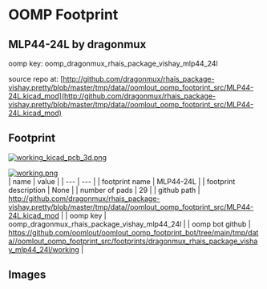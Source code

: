 # OOMP Footprint  
## MLP44-24L  by dragonmux  
  
oomp key: oomp_dragonmux_rhais_package_vishay_mlp44_24l  
  
source repo at: [http://github.com/dragonmux/rhais_package-vishay.pretty/blob/master/tmp/data//oomlout_oomp_footprint_src/MLP44-24L.kicad_mod](http://github.com/dragonmux/rhais_package-vishay.pretty/blob/master/tmp/data//oomlout_oomp_footprint_src/MLP44-24L.kicad_mod)  
## Footprint  
  
[![working_kicad_pcb_3d.png](working_kicad_pcb_3d_600.png)](working_kicad_pcb_3d.png)  
  
[![working.png](working_600.png)](working.png)  
| name | value | 
| --- | --- | 
| footprint name | MLP44-24L | 
| footprint description | None | 
| number of pads | 29 | 
| github path | http://github.com/dragonmux/rhais_package-vishay.pretty/blob/master/tmp/data//oomlout_oomp_footprint_src/MLP44-24L.kicad_mod | 
| oomp key | oomp_dragonmux_rhais_package_vishay_mlp44_24l | 
| oomp bot github | https://github.com/oomlout/oomlout_oomp_footprint_bot/tree/main/tmp/data//oomlout_oomp_footprint_src/footprints/dragonmux_rhais_package_vishay_mlp44_24l/working | 
## Images  
